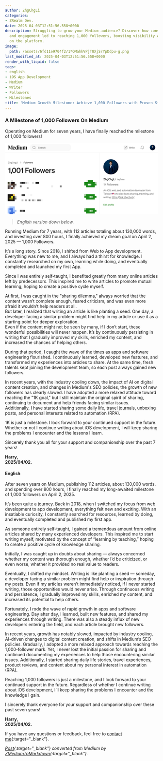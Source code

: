 ```yaml
---
author: ZhgChgLi
categories:
- ZRealm Dev.
date: 2025-04-03T12:51:56.558+0000
description: Struggling to grow your Medium audience? Discover how consistent content
  and engagement led to reaching 1,000 followers, boosting visibility and influence
  on the platform.
image:
  path: /assets/6fd11e9704f2/1*OMahkVPjT8XjSrYpDdpu-g.png
last_modified_at: 2025-04-03T12:51:56.558+0000
render_with_liquid: false
tags:
- english
- iOS App Development
- Medium
- Writer
- Followers
- Milestones
title: 'Medium Growth Milestone: Achieve 1,000 Followers with Proven Strategies'
---
```


### **A Milestone of 1,000 Followers On Medium**

Operating on Medium for seven years, I have finally reached the milestone of 1,000 followers!

![](/assets/6fd11e9704f2/1*OMahkVPjT8XjSrYpDdpu-g.png)

> *English version down below.*

Running Medium for 7 years, with 112 articles totaling about 130,000 words, and investing over 800 hours, I finally achieved my dream goal on April 2, 2025 — 1,000 Followers.

It’s a long story. Since 2018, I shifted from Web to App development. Everything was new to me, and I always had a thirst for knowledge. I constantly researched on my own, learning while doing, and eventually completed and launched my first App.

Since I was entirely self-taught, I benefited greatly from many online articles left by predecessors. This inspired me to write articles to promote mutual learning, hoping to create a positive cycle myself.

At first, I was caught in the "sharing dilemma," always worried that the content wasn’t complete enough, feared criticism, and was even more afraid it wouldn’t help readers at all.  
But later, I realized that writing an article is like planting a seed. One day, a developer facing a similar problem might find help in my article or use it as a starting point for deeper exploration.  
Even if the content might not be seen by many, if I don’t start, these wonderful possibilities will never happen. It’s by continuously persisting in writing that I gradually improved my skills, enriched my content, and increased the chances of helping others.

During that period, I caught the wave of the times as apps and software engineering flourished. I continuously learned, developed new features, and transformed my experiences into articles to share. At the same time, fresh talents kept joining the development team, so each post always gained new followers.

In recent years, with the industry cooling down, the impact of AI on digital content creation, and changes in Medium's SEO policies, the growth of new followers has clearly slowed. I have adopted a more relaxed attitude toward reaching the "1K goal," but I still maintain the original spirit of sharing, continuing to document and help friends facing similar issues.  
Additionally, I have started sharing some daily life, travel journals, unboxing posts, and personal interests related to automation (RPA).

1K is just a milestone. I look forward to your continued support in the future.  
Whether or not I continue writing about iOS development, I will keep sharing the problems I encounter and the lessons I learn.

Sincerely thank you all for your support and companionship over the past 7 years!

**Harry,**  
**2025/04/02.**

#### English

After seven years on Medium, publishing 112 articles, about 130,000 words, and spending over 800 hours, I finally reached my long-awaited milestone of 1,000 followers on April 2, 2025.

It’s been quite a journey. Back in 2018, when I switched my focus from web development to app development, everything felt new and exciting. With an insatiable curiosity, I constantly searched for resources, learned by doing, and eventually completed and published my first app.

As someone entirely self-taught, I gained a tremendous amount from online articles shared by many experienced developers. This inspired me to start writing myself, motivated by the concept of “learning by teaching,” hoping to create a positive cycle of knowledge sharing.

Initially, I was caught up in doubts about sharing — always concerned whether my content was thorough enough, whether I’d be criticized, or even worse, whether it provided no real value to readers.

Eventually, I shifted my mindset. Writing is like planting a seed — someday, a developer facing a similar problem might find help or inspiration through my posts. Even if my articles weren’t immediately noticed, if I never started writing, those opportunities would never arise. Through continuous writing and persistence, I gradually improved my skills, enriched my content, and increased its potential to help others.

Fortunately, I rode the wave of rapid growth in apps and software engineering. Day after day, I learned, built new features, and shared my experiences through writing. There was also a steady influx of new developers entering the field, and each article brought new followers.

In recent years, growth has notably slowed, impacted by industry cooling, AI-driven changes to digital content creation, and shifts in Medium’s SEO policies. Gradually, I adopted a more relaxed approach towards reaching the 1,000-follower mark. Yet, I never lost the initial passion for sharing and continued documenting my experiences to help those encountering similar issues. Additionally, I started sharing daily life stories, travel experiences, product reviews, and content about my personal interest in automation (RPA).

Reaching 1,000 followers is just a milestone, and I look forward to your continued support in the future. Regardless of whether I continue writing about iOS development, I’ll keep sharing the problems I encounter and the knowledge I gain.

I sincerely thank everyone for your support and companionship over these past seven years!

**Harry,**  
**2025/04/02.**

If you have any questions or feedback, feel free to [contact me](https://www.zhgchg.li/contact){:target="_blank"}.

*[Post](https://medium.com/zrealm-ios-dev/a-milestone-of-1-000-followers-on-medium-6fd11e9704f2){:target="_blank"} converted from Medium by [ZMediumToMarkdown](https://github.com/ZhgChgLi/ZMediumToMarkdown){:target="_blank"}.*
